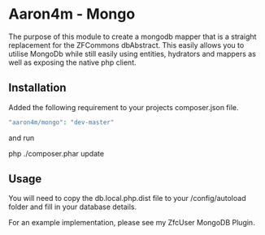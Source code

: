 # Aaron4m - Mongo
The purpose of this module to create a mongodb mapper that is a straight replacement for the ZFCommons dbAbstract.
This easily allows you to utilise MongoDb while still easily using entities, hydrators and mappers as well as exposing
the native php client.

## Installation
Added the following requirement to your projects composer.json file.

```php
"aaron4m/mongo": "dev-master"
```

and run

php ./composer.phar update

## Usage
You will need to copy the db.local.php.dist file to your /config/autoload folder and fill in your database details.

For an example implementation, please see my ZfcUser MongoDB Plugin.
